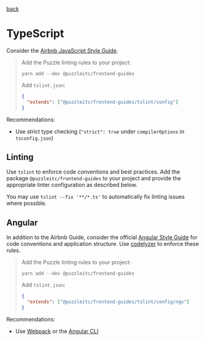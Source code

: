[back](../README.md)

# TypeScript

Consider the [Airbnb JavaScript Style Guide](https://github.com/airbnb/javascript).

> Add the Puzzle linting rules to your project:
> ```
> yarn add --dev @puzzleitc/frontend-guides
> ```
>
> Add `tslint.json`:
> ```json
> {
>   "extends": ["@puzzleitc/frontend-guides/tslint/config"]
> }
> ```

Recommendations:

* Use strict type checking (`"strict": true` under `compilerOptions` in `tsconfig.json`)


## Linting

Use `tslint` to enforce code conventions and best practices. Add the package `@puzzleitc/frontend-guides` to your project and provide the appropriate linter configuration as described below.

You may use `tslint --fix '**/*.ts'` to automatically fix linting issues where possible.


## Angular

In addition to the Airbnb Guide, consider the official [Angular Style Guide](https://angular.io/guide/styleguide) for code conventions and application structure. Use [codelyzer](https://github.com/mgechev/codelyzer) to enforce these rules.

> Add the Puzzle linting rules to your project:
> ```
> yarn add --dev @puzzleitc/frontend-guides
> ```
>
> Add `tslint.json`:
> ```json
> {
>   "extends": ["@puzzleitc/frontend-guides/tslint/config/ngx"]
> }
> ```

Recommendations:

* Use [Webpack](http://webpack.github.io/) or the [Angular CLI](https://github.com/angular/angular-cli)
